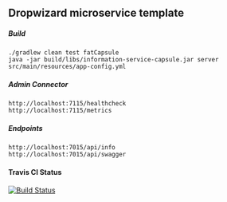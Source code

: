 ## Dropwizard microservice template

##### Build
```
./gradlew clean test fatCapsule
java -jar build/libs/information-service-capsule.jar server src/main/resources/app-config.yml
```

##### Admin Connector
```
http://localhost:7115/healthcheck
http://localhost:7115/metrics
```

##### Endpoints
```
http://localhost:7015/api/info
http://localhost:7015/api/swagger
```

#### Travis CI Status

[![Build Status](https://travis-ci.org/happysathya/dropwizard-microservice-template.svg?branch=master)](https://travis-ci.org/happysathya/dropwizard-microservice-template)